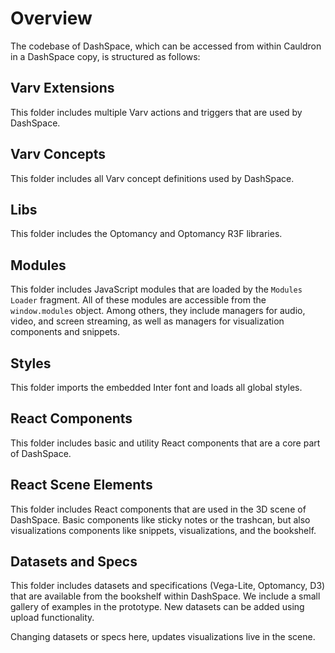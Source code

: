 # Overview

The codebase of DashSpace, which can be accessed from within Cauldron in a DashSpace copy, is structured as follows:


## Varv Extensions

This folder includes multiple Varv actions and triggers that are used by DashSpace.


## Varv Concepts

This folder includes all Varv concept definitions used by DashSpace.


## Libs

This folder includes the Optomancy and Optomancy R3F libraries.


## Modules

This folder includes JavaScript modules that are loaded by the `Modules Loader` fragment. All of these modules are accessible from the `window.modules` object. Among others, they include managers for audio, video, and screen streaming, as well as managers for visualization components and snippets.


## Styles

This folder imports the embedded Inter font and loads all global styles.


## React Components

This folder includes basic and utility React components that are a core part of DashSpace.


## React Scene Elements

This folder includes React components that are used in the 3D scene of DashSpace. Basic components like sticky notes or the trashcan, but also visualizations components like snippets, visualizations, and the bookshelf.


## Datasets and Specs

This folder includes datasets and specifications (Vega-Lite, Optomancy, D3) that are available from the bookshelf within DashSpace. We include a small gallery of examples in the prototype. New datasets can be added using upload functionality.

Changing datasets or specs here, updates visualizations live in the scene.
